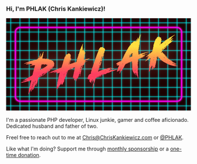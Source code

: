 ### Hi, I'm PHLAK (Chris Kankiewicz)!

![PHLAK](phlak.png)

I'm a passionate PHP developer, Linux junkie, gamer and coffee aficionado.  Dedicated husband and father of two.

Freel free to reach out to me at <Chris@ChrisKankiewicz.com> or [@PHLAK](https://twitter.com/PHLAK).

Like what I'm doing? Support me through [monthly sponsorship](https://github.com/users/PHLAK/sponsorship) or a [one-time donation](https://paypal.me/ChrisKankiewicz).

